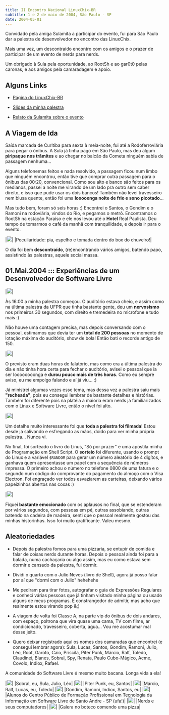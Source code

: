 ```yaml
---
title: II Encontro Nacional LinuxChix-BR
subtitle: 1 e 2 de maio de 2004, São Paulo - SP
date: 2004-05-01
---
```


Convidado pela amiga Sulamita a participar do evento, fui para
São Paulo dar a palestra de desenvolvedor no encontro das
LinuxChix.

Mais uma vez, um descontraído encontro com os amigos e o
prazer de participar de um evento de nerds para nerds.

Um obrigado à Sula pela oportunidade, ao RootSh e ao gar0t0
pelas caronas, e aos amigos pela camaradagem e apoio.

## Alguns Links

* [Página do LinuxChix-BR](http://www.linuxchix.org.br)

* [Slides da minha palestra](http://aurelio.net/curso/material/desenvolvedor/)

* [Relato da Sulamita sobre o evento](http://brlinux.linuxsecurity.com.br/noticias/002360.html)

## A Viagem de Ida

Saída marcada de Curitiba para sexta à meia-noite, fui até a
Rodoferroviária para pegar o ônibus. A Sula já tinha pago em São
Paulo, mas deu algum **piripaque nos trâmites** e ao chegar no balcão
da Cometa ninguém sabia de passagem nenhuma...

Alguns telefonemas feitos e nada resolvido, a passagem ficou num limbo
que ninguém encontrou, então tive que comprar outra passagem para o
ônibus das 00:20, convencional. Como sou alto e banco são feitos para
os medianos, passei a noite me virando de um lado pra outro sem caber
direito, e isso que pude usar os dois bancos! Também não levei
travesseiro nem blusa quente, então foi uma
**looooonga noite de frio e sono picotado**...

Mas tudo bem, foram só seis horas :) Encontrei o Santos, o Gondim e o
Ramoni na rodoviária, vindos do Rio, e pegamos o metrô. Encontramos o
RootSh na estação Paraíso e ele nos levou até o **Hotel** Real
Paulista. Deu tempo de tomarmos o café da manhã com tranquilidade, e
depois ir para o evento.

|![](banheiro.jpg)|
|Peculiaridade: pia, espelho e tomada dentro do box do chuveiro!|

O dia foi bem **descontraído**, (re)encontrando vários amigos, batendo
papo, assistindo às palestras, aquele social massa.

## 01.Mai.2004 ::: Experiências de um Desenvolvedor de Software Livre

|![](palestrante.jpg)|

Às 16:00 a minha palestra começou. O auditório estava cheio, e assim
como na última palestra da UFPR que tinha bastante gente, deu um
**nervosismo** nos primeiros 30 segundos, com direito e tremedeira no
microfone e tudo mais :)

Não houve uma contagem precisa, mas depois conversando com o pessoal,
estimamos que devia ter um **total de 200 pessoas** no momento de
lotação máxima do auditório, show de bola! Então bati o recorde antigo
de 150.

|![](plateia1.jpg)|

O previsto eram duas horas de falatório, mas como era a última
palestra do dia e não tinha hora certa para fechar o auditório, avisei
o pessoal que ia ser loooooooonga e **durou pouco mais de três horas**.
Como eu sempre aviso, eu me empolgo falando e aí já viu... :)

Já ministrei algumas vezes esse tema, mas dessa vez a palestra saiu
mais **"recheada"**, pois eu consegui lembrar de bastante detalhes e
histórias. Também foi diferente pois na platéia a maioria eram nerds
já familiarizados com o Linux e Software Livre, então o nível foi
alto.

|![](plateia2.jpg)|

Um detalhe muito interessante foi que **toda a palestra foi filmada**!
Estou desde já salivando e esfregando as mãos, doido para ver minha
própria palestra... Nunca vi.

No final, foi sorteado o livro do Linus, "Só por prazer" e uma
apostila minha de Programação em Shell Script. O **sorteio** foi
diferente, usando o prompt do Linux e a variável `$RANDOM` para
gerar um número aleatório de 4 digítos, e ganhava quem apresentasse um
papel com a sequência de números impressa. O primeiro achou o número
no telefone 0800 de uma fatura e o segundo num código do comprovante
do pagamento do almoço com o Visa Electron. Foi engraçado ver todos
esvaziarem as carteiras, deixando vários papeizinhos abertos nas coxas
:)

|![](papeis.jpg)|

Fiquei **bastante emocionado** com os aplausos no final, que se
estenderam por vários segundos, com pessoas em pé, outras assobiando,
outras batendo na cadeira de madeira, senti que o pessoal realmente
gostou das minhas historinhas. Isso foi muito gratificante. Valeu
mesmo.

## Aleatoriedades

* Depois da palestra fomos para uma pizzaria, se entupir de comida e
falar de coisas nerds durante horas. Depois o pessoal ainda foi para
a balada, numa cachaçaria ou algo assim, mas eu como estava sem
dormir e cansado da palestra, fui dormir.

* Dividi o quarto com o Julio Neves (livro de Shell), agora já posso
falar por aí que "dormi com o Julio" hehehehe

* Me pediram para tirar fotos, autografar o guia de Expressões
Regulares e conheci várias pessoas que já tinham visitado minha
página ou usado alguns de meus programas. É constrangedor de
admitir, mas acho que realmente estou virando pop &;)

* A viagem de volta foi Classe A, na parte vip do ônibus de dois
andares, com espaço, poltrona que vira quase uma cama, TV com filme,
ar condicionado, travesseiro, coberta, água... Vou me acostumar mal
desse jeito.

* Quero deixar registrado aqui os nomes dos camaradas que encontrei (e
consegui lembrar agora): Sula, Lucas, Santos, Gondim, Ramoni, Julio,
Léo, Root, Garoto, Caio, Priscila, Piter Punk, Márcio, Ralf, Toledo,
Claudinei, Blanes, Sobral, Spy, Renata, Paulo Cubo-Mágico, Acme,
Covolo, Indiox, Rafael.

A comunidade do Software Livre é mesmo muito bacana. Longa vida a ela!

|![](galera1.jpg)|
|Sobral, eu, Sula, Julio, Léo|
|![](galera2.jpg)|
|Piter Punk, eu, Santos|
|![](galera3.jpg)|
|Márcio, Ralf, Lucas, eu, Toledo|
|![](galera4.jpg)|
|Gondim, Ramoni, Indiox, Santos, eu|
|![](alunos-centro.jpg)|
|Alunos do Centro Público de Formação Profissional em Tecnologia da Informação em Software Livre de Santo Andre - SP (ufa!)|
|![](nerds.jpg)|
|Nerds e seus computadores|
|![](boteco.jpg)|
|Galera no boteco comendo uma pizza|
